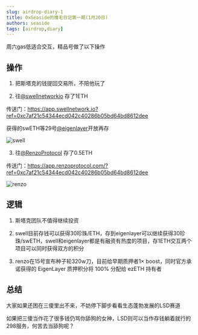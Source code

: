 ```yaml
---
slug: airdrop-diary-1
title: 0xSeaside的撸毛日记第一期(1月20日)
authors: seaside
tags: [airdrop,diary]
---
```


周六gas低适合交互，精品号做了以下操作

## 操作

1. 把斯塔克的钱提回交易所，不陪他玩了

2. 往[@swellnetworkio](https://twitter.com/swellnetworkio) 存了1ETH

传送门：https://app.swellnetwork.io?ref=0xc7af21c54344ecd042c40286b05bd64bd8612dee

获得的swETH等29号[@eigenlayer](https://twitter.com/eigenlayer)开放再存

![swell](/img/blog/airdrop-diary-1/1.jpg)

3. 往[@RenzoProtocol](https://twitter.com/RenzoProtocol) 存了0.5ETH

传送门：https://app.renzoprotocol.com/?ref=0xc7af21c54344ecd042c40286b05bd64bd8612dee

![renzo](/img/blog/airdrop-diary-1/2.jpg)

## 逻辑

1. 斯塔克团队不值得继续投资

2. swell目前存钱可以获得30珍珠/ETH，存到eigenlayer可以继续获得30珍珠/swETH，swell和eigenlayer都是有融资有热度的项目，存1ETH交互两个项目可以同时获得双方的积分

3. renzo在15号宣布种子轮320w刀，目前给早期质押者1× boost，同时官方承诺获得的 EigenLayer 质押积分将 100% 分配给 ezETH 持有者

## 总结

大家如果还困在三傻里出不来，不妨停下脚步看看生态蓬勃发展的LSD赛道

如果把三傻当作花了很多钱仍骂你舔狗的女神，LSD则可以当作存钱躺着就行的298服务，何苦去当舔狗呢？